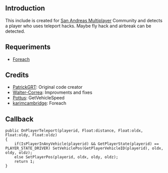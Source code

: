 ## Introduction ##
This include is created for [San Andreas Multiplayer](www.samp.com) Community and detects a player who uses teleport hacks. Maybe fly hack and airbreak can be detected.

## Requeriments ##
* [Foreach](https://github.com/karimcambridge/samp-foreach/releases)

## Credits ##
* [PatrickGRT](https://github.com/PatrickGTR): Original code creator
* [Walter-Correa](https://github.com/Walter-Correa): Improvments and fixes
* [Pottus](https://github.com/Pottus): GetVehicleSpeed
* [karimcambridge](https://github.com/karimcambridge): Foreach

## Callback ##
    public OnPlayerTeleport(playerid, Float:distance, Float:oldx, Float:oldy, Float:oldz)
    {
	    if(IsPlayerInAnyVehicle(playerid) && GetPlayerState(playerid) == PLAYER_STATE_DRIVER) SetVehiclePos(GetPlayerVehicleID(playerid), oldx, oldy, oldz);
	    else SetPlayerPos(playerid, oldx, oldy, oldz);
	    return 1;
    }
